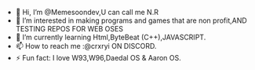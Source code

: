 - 👋 Hi, I’m @Memesoondev,U can call me N.R
- 👀 I’m interested in making programs and games that are non profit,AND TESTING REPOS FOR WEB OSES
- 🌱 I’m currently learning Html,ByteBeat (C++),JAVASCRIPT.
- 📫 How to reach me :@crxryi ON DISCORD.
- ⚡ Fun fact: I love W93,W96,Daedal OS & Aaron OS.

<!---
Memesoondev/Memesoondev is a ✨ special ✨ repository because its `README.md` (this file) appears on your GitHub profile.
You can click the Preview link to take a look at your changes.
--->
